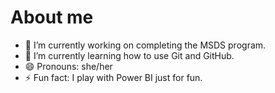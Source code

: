 # About me

- 🔭 I’m currently working on completing the MSDS program.
- 🌱 I’m currently learning how to use Git and GitHub.
- 😄 Pronouns: she/her
- ⚡ Fun fact: I play with Power BI just for fun.
